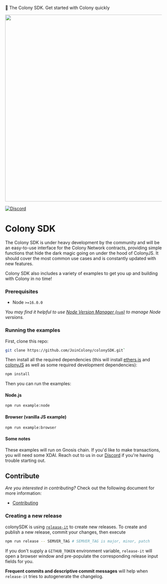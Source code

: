 🚀 The Colony SDK. Get started with Colony quickly

<div align="center">
  <img src="https://raw.githack.com/JoinColony/colonySDK/main/img/colonySDK_color.svg" width="600" />
</div>

[![Discord](https://img.shields.io/discord/562263648173555742)](https://discord.gg/feVZWwysqM)

# Colony SDK

The Colony SDK is under heavy development by the community and will be an easy-to-use interface for the Colony Network contracts, providing simple functions that hide the dark magic going on under the hood of ColonyJS. It should cover the most common use cases and is constantly updated with new features.

Colony SDK also includes a variety of examples to get you up and building with Colony in no time!

### Prerequisites

- Node `>=16.0.0`

_You may find it helpful to use [Node Version Manager (`nvm`)](https://github.com/nvm-sh/nvm) to manage Node versions._

### Running the examples

First, clone this repo: 
```bash
git clone https://github.com/JoinColony/colonySDK.git`
```

Then install all the required dependencies (this will install [ethers.js](https://docs.ethers.io/v5/) and [colonyJS](https://github.com/JoinColony/colonyJS) as well as some required development dependencies):

```bash
npm install
```

Then you can run the examples:

#### Node.js

```bash
npm run example:node
```

#### Browser (vanilla JS example)

```bash
npm run example:browser
```

#### Some notes

These examples will run on Gnosis chain. If you'd like to make transactions, you will need some XDAI. Reach out to us in our [Discord](https://discord.gg/feVZWwysqM) if you're having trouble starting out.

## Contribute

_Are you interested in contributing?_ Check out the following document for more information:

- [Contributing](CONTRIBUTING.md)

### Creating a new release

colonySDK is using [`release-it`](https://github.com/release-it/release-it) to create new releases. To create and publish a new release, commit your changes, then execute

```bash
npm run release -- SEMVER_TAG # SEMVER_TAG is major, minor, patch
```

If you don't supply a `GITHUB_TOKEN` environment variable, `release-it` will open a browser window and pre-populate the corresponding release input fields for you.

**Frequent commits and descriptive commit messages** will help when `release-it` tries to autogenerate the changelog.
